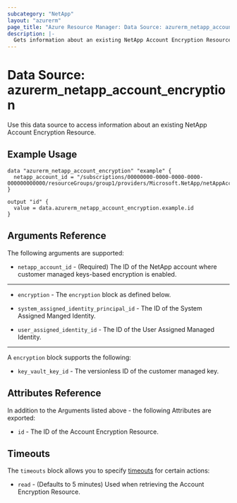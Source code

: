 ```yaml
---
subcategory: "NetApp"
layout: "azurerm"
page_title: "Azure Resource Manager: Data Source: azurerm_netapp_account_encryption"
description: |-
  Gets information about an existing NetApp Account Encryption Resource.
---
```


# Data Source: azurerm_netapp_account_encryption

Use this data source to access information about an existing NetApp Account Encryption Resource.

## Example Usage

```hcl
data "azurerm_netapp_account_encryption" "example" {
  netapp_account_id = "/subscriptions/00000000-0000-0000-0000-000000000000/resourceGroups/group1/providers/Microsoft.NetApp/netAppAccounts/account1"
}

output "id" {
  value = data.azurerm_netapp_account_encryption.example.id
}
```

## Arguments Reference

The following arguments are supported:

* `netapp_account_id` - (Required) The ID of the NetApp account where customer managed keys-based encryption is enabled.

---

* `encryption` - The `encryption` block as defined below.

* `system_assigned_identity_principal_id` - The ID of the System Assigned Manged Identity.

* `user_assigned_identity_id` - The ID of the User Assigned Managed Identity.

---

A `encryption` block supports the following:

* `key_vault_key_id` - The versionless ID of the customer managed key.

## Attributes Reference

In addition to the Arguments listed above - the following Attributes are exported: 

* `id` - The ID of the Account Encryption Resource.

## Timeouts

The `timeouts` block allows you to specify [timeouts](https://www.terraform.io/language/resources/syntax#operation-timeouts) for certain actions:

* `read` - (Defaults to 5 minutes) Used when retrieving the Account Encryption Resource.
